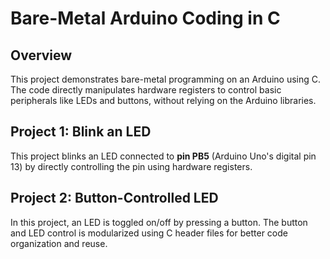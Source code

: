 # Bare-Metal Arduino Coding in C

## Overview
This project demonstrates bare-metal programming on an Arduino using C. The code directly manipulates hardware registers to control basic peripherals like LEDs and buttons, without relying on the Arduino libraries.

## Project 1: Blink an LED
This project blinks an LED connected to **pin PB5** (Arduino Uno's digital pin 13) by directly controlling the pin using hardware registers.

## Project 2: Button-Controlled LED
In this project, an LED is toggled on/off by pressing a button. The button and LED control is modularized using C header files for better code organization and reuse.